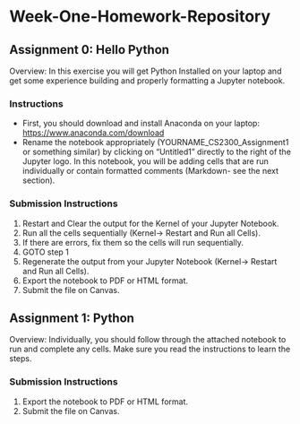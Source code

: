 # Week-One-Homework-Repository

## Assignment 0: Hello Python
Overview: In this exercise you will get Python Installed on your laptop and get some experience building and 
properly formatting a Jupyter notebook. 

### Instructions
 - First, you should download and install Anaconda on your laptop: https://www.anaconda.com/download
 - Rename the notebook appropriately (YOURNAME_CS2300_Assignment1 or something similar) by clicking 
on “Untitled1” directly to the right of the Jupyter logo.  In this notebook, you will be adding cells that 
are run individually or contain formatted comments (Markdown- see the next section).

### Submission Instructions
1. Restart and Clear the output for the Kernel of your Jupyter Notebook. 
2. Run all the cells sequentially (Kernel-> Restart and Run all Cells). 
3. If there are errors, fix them so the cells will run sequentially. 
4. GOTO step 1 
5. Regenerate the output from your Jupyter Notebook (Kernel-> Restart and Run all Cells). 
6. Export the notebook to PDF or HTML format. 
7. Submit the file on Canvas.


## Assignment 1: Python
Overview: Individually, you should follow through the attached notebook to run and complete any cells. Make sure 
you read the instructions to learn the steps.

### Submission Instructions
1. Export the notebook to PDF or HTML format. 
2. Submit the file on Canvas.

